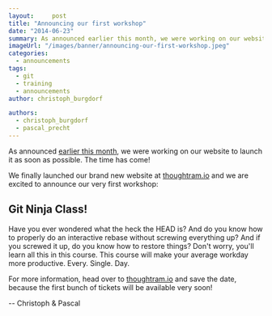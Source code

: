 ```yaml
---
layout:     post
title: "Announcing our first workshop"
date: "2014-06-23"
summary: As announced earlier this month, we were working on our website to launch it as soon as possible. The time has come!
imageUrl: "/images/banner/announcing-our-first-workshop.jpeg"
categories: 
  - announcements
tags:
  - git
  - training
  - announcements
author: christoph_burgdorf

authors:
  - christoph_burgdorf
  - pascal_precht
---
```


As announced [earlier this month](/posts/we-are-thoughtram), we were working on our website to launch it as soon as possible. The time has come!

We finally launched our brand new website at [thoughtram.io](http://thoughtram.io) and we are excited to announce our very first workshop: 

## Git Ninja Class!

Have you ever wondered what the heck the HEAD is? And do you know how to properly do an interactive rebase without screwing everything up? And if you screwed it up, do you know how to restore things? Don't worry, you'll learn all this in this course. This course will make your average workday more productive. Every. Single. Day.

For more information, head over to [thoughtram.io](http://thoughtram.io) and save the date, because the first bunch of tickets will be available very soon!

-- Christoph & Pascal
